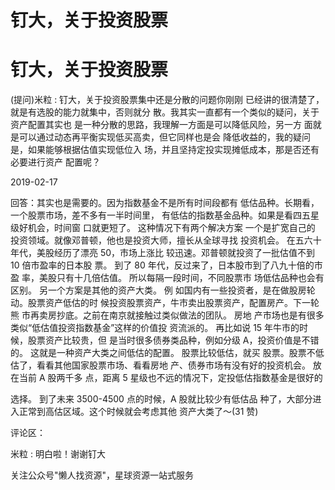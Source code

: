 # 钉大，关于投资股票

# 钉大，关于投资股票

(提问)米粒 : 钉大，关于投资股票集中还是分散的问题你刚刚 已经讲的很清楚了，就是有选股的能力就集中，否则就分 散。我其实一直都有一个类似的疑问，关于资产配置其实也 是一种分散的思路，我理解一方面是可以降低风险，另一方 面就是可以通过动态再平衡实现低买高卖，但它同样也是会 降低收益的，我的疑问是，如果能够根据估值实现低位入 场，并且坚持定投实现摊低成本，那是否还有必要进行资产 配置呢？

2019-02-17

回答：其实也是需要的。因为指数基金不是所有时间段都有 低估品种。长期看，一个股票市场，差不多有一半时间里， 有低估的指数基金品种。如果是看四五星级好机会，时间窗 口就更短了。 这种情况下有两个解决方案 一个是扩宽自己的 投资领域。就像邓普顿，他也是投资大师，擅长从全球寻找 投资机会。 在五六十年代，美股经历了漂亮 50，市场上涨比 较迅速。邓普顿就投资了一批估值不到 10 倍市盈率的日本股 票。 到了 80 年代，反过来了，日本股市到了八九十倍的市盈 率，美股只有十几倍估值。 所以每隔一段时间，不同股票市 场低估品种也会有区别。 另一个方案是其他的资产大类。 例 如国内有一些投资者，是在做股房轮动。股票资产低估的时 候投资股票资产，牛市卖出股票资产，配置房产。下一轮熊 市再卖房抄底。之前在南京就接触过类似做法的团队。 房地 产市场也是有很多类似“低估值投资指数基金”这样的价值投 资流派的。 再比如说 15 年牛市的时候，股票资产比较贵，但 是当时很多债券类品种，例如分级 A，投资价值是不错的。 这就是一种资产大类之间低估的配置。 股票比较低估，就买 股票。股票不低估了，看看其他国家股票市场、看看房地 产、债券市场有没有好的投资机会。 放在当前 A 股两千多 点，距离 5 星级也不远的情况下，定投低估指数基金是很好的

选择。 到了未来 3500-4500 点的时候，A 股就比较少有低估品 种了，大部分进入正常到高估区域。这个时候就会考虑其他 资产大类了～(31 赞)

评论区：

米粒 : 明白啦！谢谢钉大

关注公众号"懒人找资源"，星球资源一站式服务